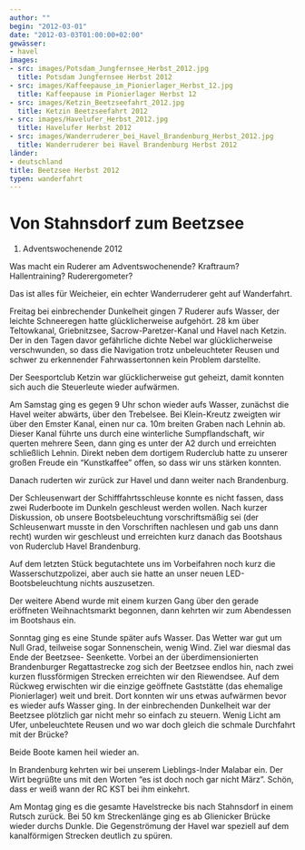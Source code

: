 ```yaml
---
author: ""
begin: "2012-03-01"
date: "2012-03-03T01:00:00+02:00"
gewässer:
- havel
images:
- src: images/Potsdam_Jungfernsee_Herbst_2012.jpg
  title: Potsdam Jungfernsee Herbst 2012
- src: images/Kaffeepause_im_Pionierlager_Herbst_12.jpg
  title: Kaffeepause im Pionierlager Herbst 12
- src: images/Ketzin_Beetzseefahrt_2012.jpg
  title: Ketzin Beetzseefahrt 2012
- src: images/Havelufer_Herbst_2012.jpg
  title: Havelufer Herbst 2012
- src: images/Wanderruderer_bei_Havel_Brandenburg_Herbst_2012.jpg
  title: Wanderruderer bei Havel Brandenburg Herbst 2012
länder: 
- deutschland
title: Beetzsee Herbst 2012
typen: wanderfahrt
---
```


# Von Stahnsdorf zum Beetzsee


1. Adventswochenende 2012

Was macht ein Ruderer am Adventswochenende? Kraftraum? Hallentraining? Ruderergometer?

Das ist alles für Weicheier, ein echter Wanderruderer geht auf Wanderfahrt.

Freitag bei einbrechender Dunkelheit gingen 7 Ruderer aufs Wasser, der leichte Schneeregen hatte glücklicherweise aufgehört. 28 km über Teltowkanal, Griebnitzsee, Sacrow-Paretzer-Kanal und Havel nach Ketzin. Der in den Tagen davor gefährliche dichte Nebel war glücklicherweise verschwunden, so dass die Navigation trotz unbeleuchteter Reusen und schwer zu erkennender Fahrwassertonnen kein Problem darstellte.

Der Seesportclub Ketzin war glücklicherweise gut geheizt, damit konnten sich auch die Steuerleute wieder aufwärmen.

Am Samstag ging es gegen 9 Uhr schon wieder aufs Wasser, zunächst die Havel weiter abwärts, über den Trebelsee. Bei Klein-Kreutz zweigten wir über den Emster Kanal, einen nur ca. 10m breiten Graben nach Lehnin ab. Dieser Kanal führte uns durch eine winterliche Sumpflandschaft, wir querten mehrere Seen, dann ging es unter der A2 durch und erreichten schließlich Lehnin. Direkt neben dem dortigem Ruderclub hatte zu unserer großen Freude ein “Kunstkaffee” offen, so dass wir uns stärken konnten.

Danach ruderten wir zurück zur Havel und dann weiter nach Brandenburg.

Der Schleusenwart der Schifffahrtsschleuse konnte es nicht fassen, dass zwei Ruderboote im Dunkeln geschleust werden wollen. Nach kurzer Diskussion, ob unsere Bootsbeleuchtung vorschriftsmäßig sei (der Schleusenwart musste in den Vorschriften nachlesen und gab uns dann recht) wurden wir geschleust und erreichten kurz danach das Bootshaus von Ruderclub Havel Brandenburg.

Auf dem letzten Stück begutachtete uns im Vorbeifahren noch kurz die Wasserschutzpolizei, aber auch sie hatte an unser neuen LED-Bootsbeleuchtung nichts auszusetzen.

Der weitere Abend wurde mit einem kurzen Gang über den gerade eröffneten Weihnachtsmarkt begonnen, dann kehrten wir zum Abendessen im Bootshaus ein.

Sonntag ging es eine Stunde später aufs Wasser. Das Wetter war gut um Null Grad, teilweise sogar Sonnenschein, wenig Wind. Ziel war diesmal das Ende der Beetzsee- Seenkette. Vorbei an der überdimensionierten Brandenburger Regattastrecke zog sich der Beetzsee endlos hin, nach zwei kurzen flussförmigen Strecken erreichten wir den Riewendsee. Auf dem Rückweg erwischten wir die einzige geöffnete Gaststätte (das ehemalige Pionierlager) weit und breit. Dort konnten wir uns etwas aufwärmen bevor es wieder aufs Wasser ging. In der einbrechenden Dunkelheit war der Beetzsee plötzlich gar nicht mehr so einfach zu steuern. Wenig Licht am Ufer, unbeleuchtete Reusen und wo war doch gleich die schmale Durchfahrt mit der Brücke?

Beide Boote kamen heil wieder an.

In Brandenburg kehrten wir bei unserem Lieblings-Inder Malabar ein. Der Wirt begrüßte uns mit den Worten “es ist doch noch gar nicht März”. Schön, dass er weiß wann der RC KST bei ihm einkehrt.

Am Montag ging es die gesamte Havelstrecke bis nach Stahnsdorf in einem Rutsch zurück. Bei 50 km Streckenlänge ging es ab Glienicker Brücke wieder durchs Dunkle. Die Gegenströmung der Havel war speziell auf dem kanalförmigen Strecken deutlich zu spüren.
